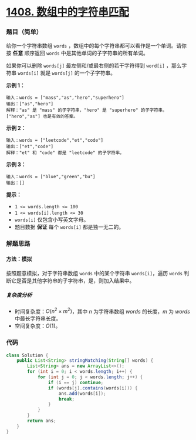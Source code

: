 # [1408. 数组中的字符串匹配](https://leetcode.cn/problems/string-matching-in-an-array/)

### 题目（简单）

给你一个字符串数组 `words` ，数组中的每个字符串都可以看作是一个单词。请你按 **任意** 顺序返回 `words` 中是其他单词的子字符串的所有单词。

如果你可以删除 `words[j]` 最左侧和/或最右侧的若干字符得到 `word[i]` ，那么字符串 `words[i]` 就是 `words[j]` 的一个子字符串。

**示例 1：**

```
输入：words = ["mass","as","hero","superhero"]
输出：["as","hero"]
解释："as" 是 "mass" 的子字符串，"hero" 是 "superhero" 的子字符串。
["hero","as"] 也是有效的答案。
```

**示例 2：**

```
输入：words = ["leetcode","et","code"]
输出：["et","code"]
解释："et" 和 "code" 都是 "leetcode" 的子字符串。
```

**示例 3：**

```
输入：words = ["blue","green","bu"]
输出：[]
```

**提示：**

* `1 <= words.length <= 100`
* `1 <= words[i].length <= 30`
* `words[i]` 仅包含小写英文字母。
* 题目数据 **保证** 每个 `words[i]` 都是独一无二的。


### 解题思路

#### 方法：模拟

按照题意模拟，对于字符串数组 `words` 中的某个字符串 `words[i]`，遍历 `words` 判断它是否是其他字符串的子字符串，是，则加入结果中。

##### 复杂度分析

- 时间复杂度：$O(n^2 \times m^2)$，其中 $n$ 为字符串数组 $words$ 的长度，$m$ 为 $words$ 中最长字符串长度。
- 空间复杂度：$O(1)$。

### 代码

```java
class Solution {
    public List<String> stringMatching(String[] words) {
        List<String> ans = new ArrayList<>();
        for (int i = 0; i < words.length; i++) {
            for (int j = 0; j < words.length; j++) {
                if (i == j) continue;
                if (words[j].contains(words[i])) {
                    ans.add(words[i]);
                    break;
                }
            }
        }
        return ans;
    }
}
```

